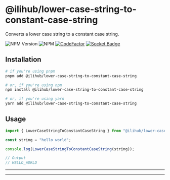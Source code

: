 # @ilihub/lower-case-string-to-constant-case-string

Converts a lower case string to a constant case string.

![NPM Version](https://img.shields.io/npm/v/%40ilihub%2Flower-case-string-to-constant-case-string?color=33cd56&logo=npm)
![NPM](https://img.shields.io/npm/l/%40ilihub%2Flower-case-string-to-constant-case-string)
[![CodeFactor](https://www.codefactor.io/repository/github/ilihub/npm/badge)](https://www.codefactor.io/repository/github/ilihub/npm)
[![Socket Badge](https://socket.dev/api/badge/npm/package/@ilihub/lower-case-string-to-constant-case-string)](https://socket.dev/npm/package/@ilihub/lower-case-string-to-constant-case-string)

## Installation

```bash
# if you're using pnpm
pnpm add @ilihub/lower-case-string-to-constant-case-string

# or, if you're using npm
npm install @ilihub/lower-case-string-to-constant-case-string

# or, if you're using yarn
yarn add @ilihub/lower-case-string-to-constant-case-string
```

## Usage

```javascript
import { LowerCaseStringToConstantCaseString } from "@ilihub/lower-case-string-to-constant-case-string";

const string = "hello world";

console.log(LowerCaseStringToConstantCaseString(string));

// Output
// HELLO_WORLD
```

---

<!-- sponsors_and_backers_section_start -->

<!-- sponsors_and_backers_section_end -->

---
